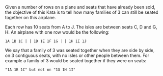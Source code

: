Given a number of rows on a plane and seats that have already been sold, the
objective of this Kata is to tell how many families of 3 can still be seated
together on this airplane.

Each row has 10 seats from A to J. The isles are between seats C, D and G, H.
An airplane with one row would be the following:

    1A 1B 1C | | 1D 1E 1F 1G | | 1H 1I 1J

We say that a family of 3 was seated together when they are side by side, on
3 contiguous seats, with no isles or other people between them.
For example a family of 3 would be seated together if they were on seats:

    "1A 1B 1C" but not on "1G 1H 1I"
